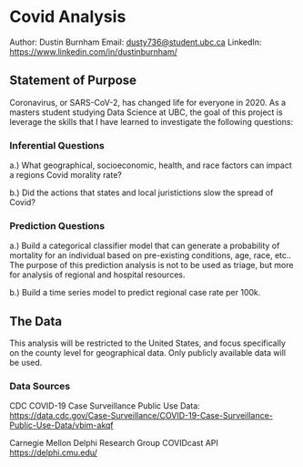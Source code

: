 # Covid Analysis

Author: Dustin Burnham
Email: dusty736@student.ubc.ca
LinkedIn: https://www.linkedin.com/in/dustinburnham/

## Statement of Purpose
Coronavirus, or SARS-CoV-2, has changed life for everyone in 2020.  As a masters student studying Data Science at UBC, the goal of this project is leverage the skills that I have learned to investigate the following questions:

### Inferential Questions

  a.) What geographical, socioeconomic, health, and race factors can impact a regions Covid morality rate?
  
  b.) Did the actions that states and local juristictions slow the spread of Covid?
  
### Prediction Questions

  a.) Build a categorical classifier model that can generate a probability of mortality for an individual based on pre-existing conditions, age, race, etc..  The purpose of this prediction analysis is not to be used as triage, but more for analysis of regional and hospital resources.
  
  b.) Build a time series model to predict regional case rate per 100k.
 
## The Data
This analysis will be restricted to the United States, and focus specifically on the county level for geographical data.  Only publicly available data will be used.

### Data Sources

CDC COVID-19 Case Surveillance Public Use Data: 
https://data.cdc.gov/Case-Surveillance/COVID-19-Case-Surveillance-Public-Use-Data/vbim-akqf

Carnegie Mellon Delphi Research Group COVIDcast API
https://delphi.cmu.edu/

